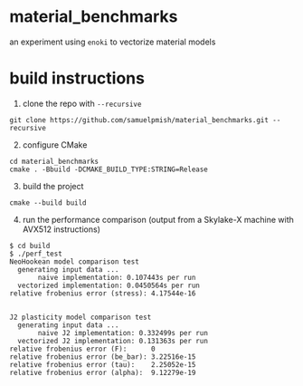 # material_benchmarks

an experiment using `enoki` to vectorize material models

# build instructions

1. clone the repo with `--recursive`

```
git clone https://github.com/samuelpmish/material_benchmarks.git --recursive
```

2. configure CMake

```
cd material_benchmarks
cmake . -Bbuild -DCMAKE_BUILD_TYPE:STRING=Release
```

3. build the project

```
cmake --build build
```

4. run the performance comparison (output from a Skylake-X machine with AVX512 instructions)

```
$ cd build
$ ./perf_test 
NeoHookean model comparison test
  generating input data ... 
       naive implementation: 0.107443s per run
  vectorized implementation: 0.0450564s per run
relative frobenius error (stress): 4.17544e-16


J2 plasticity model comparison test
  generating input data ... 
       naive J2 implementation: 0.332499s per run
  vectorized J2 implementation: 0.131363s per run
relative frobenius error (F):      0
relative frobenius error (be_bar): 3.22516e-15
relative frobenius error (tau):    2.25052e-15
relative frobenius error (alpha):  9.12279e-19
```
